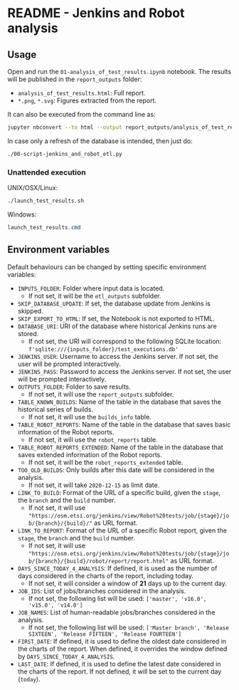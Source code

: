 # README  - Jenkins and Robot analysis

## Usage

Open and run the `01-analysis_of_test_results.ipynb` notebook. The results will be published in the `report_outputs` folder:

- `analysis_of_test_results.html`: Full report.
- `*.png`, `*.svg`: Figures extracted from the report.

It can also be executed from the command line as:

```bash
jupyter nbconvert --to html --output report_outputs/analysis_of_test_results.html --TemplateExporter.exclude_input=True --execute 01-analysis_of_test_results.ipynb
```

In case only a refresh of the database is intended, then just do:

```bash
./00-script-jenkins_and_robot_etl.py
```

### Unattended execution

UNIX/OSX/Linux:

```bash
./launch_test_results.sh
```

Windows:

```powershell
launch_test_results.cmd
```

## Environment variables

Default behaviours can be changed by setting specific environment variables:

- `INPUTS_FOLDER`: Folder where input data is located.
  - If not set, it will be the `etl_outputs` subfolder.
- `SKIP_DATABASE_UPDATE`: If set, the database update from Jenkins is skipped.
- `SKIP_EXPORT_TO_HTML`: If set, the Notebook is not exported to HTML.
- `DATABASE_URI`: URI of the database where historical Jenkins runs are stored.
  - If not set, the URI will correspond to the following SQLite location: `f'sqlite:///{inputs_folder}/test_executions.db'`
- `JENKINS_USER`: Username to access the Jenkins server. If not set, the user will be prompted interactively.
- `JENKINS_PASS`: Password to access the Jenkins server. If not set, the user will be prompted interactively.
- `OUTPUTS_FOLDER`: Folder to save results.
  - If not set, it will use the `report_outputs` subfolder.
- `TABLE_KNOWN_BUILDS`: Name of the table in the database that saves the historical series of builds.
  - If not set, it will use the `builds_info` table.
- `TABLE_ROBOT_REPORTS`: Name of the table in the database that saves basic information of the Robot reports.
  - If not set, it will use the `robot_reports` table.
- `TABLE_ROBOT_REPORTS_EXTENDED`: Name of the table in the database that saves extended information of the Robot reports.
  - If not set, it will be the `robot_reports_extended` table.
- `TOO_OLD_BUILDS`: Only builds after this date will be considered in the analysis.
  - If not set, it will take `2020-12-15` as limit date.
- `LINK_TO_BUILD`: Format of the URL of a specific build, given the `stage`, the `branch` and the `build` number.
  - If not set, it will use `"https://osm.etsi.org/jenkins/view/Robot%20tests/job/{stage}/job/{branch}/{build}/"` as URL format.
- `LINK_TO_REPORT`: Format of the URL of a specific Robot report, given the `stage`, the `branch` and the `build` number.
  - If not set, it will use `"https://osm.etsi.org/jenkins/view/Robot%20tests/job/{stage}/job/{branch}/{build}/robot/report/report.html"` as URL format.
- `DAYS_SINCE_TODAY_4_ANALYSIS`: If defined, it is used as the number of days considered in the charts of the report, including today.
  - If not set, it will consider a window of **21** days up to the current day.
- `JOB_IDS`: List of jobs/branches considered in the analysis.
  - If not set, the following list will be used: `['master', 'v16.0', 'v15.0', 'v14.0']`
- `JOB_NAMES`: List of human-readable jobs/branches considered in the analysis.
  - If not set, the following list will be used: `['Master branch', 'Release SIXTEEN', 'Release FIFTEEN', 'Release FOURTEEN']`
- `FIRST_DATE`: If defined, it is used to define the oldest date considered in the charts of the report. When defined, it overrides the window defined by `DAYS_SINCE_TODAY_4_ANALYSIS`.
- `LAST_DATE`: If defined, it is used to define the latest date considered in the charts of the report. If not defined, it will be set to the current day (`today`).
